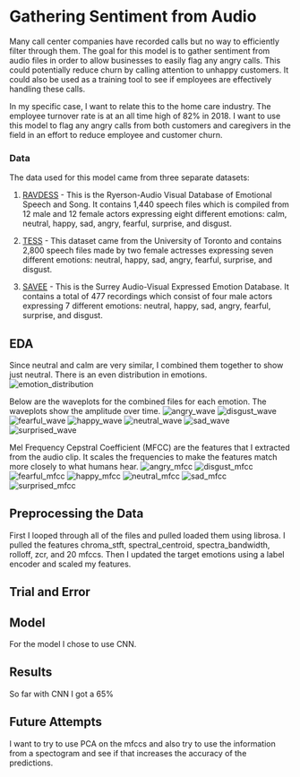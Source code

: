 # Gathering Sentiment from Audio

Many call center companies have recorded calls but no way to efficiently filter through them. The goal for this model is to gather sentiment from audio files in order to allow businesses to easily flag any angry calls. This could potentially reduce churn by calling attention to unhappy customers. It could also be used as a training tool to see if employees are effectively handling these calls.

In my specific case, I want to relate this to the home care industry.  The employee turnover rate is at an all time high of 82% in 2018. I want to use this model to flag any angry calls from both customers and caregivers in the field in an effort to reduce employee and customer churn.


### Data

The data used for this model came from three separate datasets:

1. [RAVDESS](https://zenodo.org/record/1188976#.XcJFp1FKi00) - This is the Ryerson-Audio Visual Database of Emotional Speech and Song. It contains 1,440 speech files which is compiled from 12 male and 12 female actors expressing eight different emotions: calm, neutral, happy, sad, angry, fearful, surprise, and disgust.

2. [TESS](https://tspace.library.utoronto.ca/handle/1807/24487) - This dataset came from the University of Toronto and contains 2,800 speech files made by two female actresses expressing seven different emotions: neutral, happy, sad, angry, fearful, surprise, and disgust.

3. [SAVEE](http://kahlan.eps.surrey.ac.uk/savee/) - This is the Surrey Audio-Visual Expressed Emotion Database. It contains a total of 477 recordings which consist of four male actors expressing 7 different emotions: neutral, happy, sad, angry, fearful, surprise, and disgust.


## EDA

Since neutral and calm are very similar, I combined them together to show just neutral. There is an even distribution in emotions.
![emotion_distribution](images/emotion_distribution.png?raw=true "Emotion Distribution")



Below are the waveplots for the combined files for each emotion.  The waveplots show the amplitude over time.
![angry_wave](images/angry_wave.png?raw=true "Angry") ![disgust_wave](images/disgust_wave.png?raw=true "Disgust") ![fearful_wave](images/fearful_wave.png?raw=true "Fearful") ![happy_wave](images/happy_wave.png?raw=true "Happy") ![neutral_wave](images/neutral_wave.png?raw=true "Neutral") ![sad_wave](images/sad_wave.png?raw=true "Sad") ![surprised_wave](images/surprised_wave.png?raw=true "Surprised")



Mel Frequency Cepstral Coefficient (MFCC) are the features that I extracted from the audio clip. It scales the frequencies to make the features match more closely to what humans hear.
![angry_mfcc](images/angry_mfcc.png?raw=true "Angry") ![disgust_mfcc](images/disgust_mfcc.png?raw=true "Disgust") ![fearful_mfcc](images/fearful_mfcc.png?raw=true "Fearful") ![happy_mfcc](images/happy_mfcc.png?raw=true "Happy") ![neutral_mfcc](images/neutral_mfcc.png?raw=true "Neutral") ![sad_mfcc](images/sad_mfcc.png?raw=true "Sad") ![surprised_mfcc](images/surprised_mfcc.png?raw=true "Surprised")







## Preprocessing the Data

First I looped through all of the files and pulled loaded them using librosa. I pulled the features chroma_stft, spectral_centroid, spectra_bandwidth, rolloff, zcr, and 20 mfccs. Then I updated the target emotions using a label encoder and scaled my features. 


## Trial and Error





## Model

For the model I chose to use CNN. 


## Results

So far with CNN I got a 65% 

## Future Attempts
I want to try to use PCA on the mfccs and also try to use the information from a spectogram and see if that increases the accuracy of the predictions.

